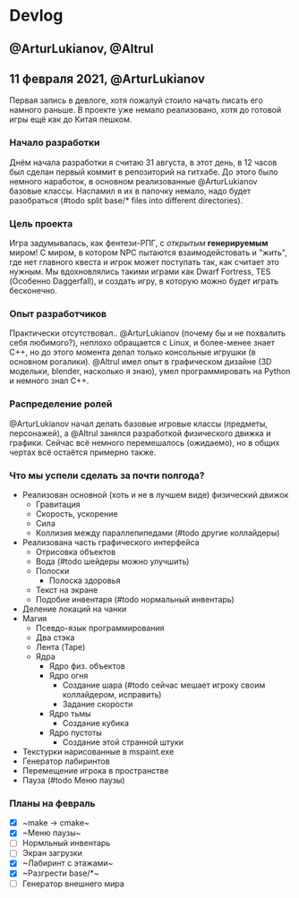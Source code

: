 # Devlog
## @ArturLukianov, @Altrul

## 11 февраля 2021, @ArturLukianov
Первая запись в девлоге, хотя пожалуй стоило начать писать его намного раньше. В проекте уже немало реализовано, хотя до готовой игры ещё как до Китая пешком.
### Начало разработки
Днём начала разработки я считаю 31 августа, в этот день, в 12 часов был сделан первый коммит в репозиторий на гитхабе. До этого было немного наработок, в основном реализованные @ArturLukianov базовые классы. Наспамил я их в папочку немало, надо будет разобраться (#todo split base/* files into different directories).
### Цель проекта
Игра задумывалась, как фентези-РПГ, с *открытым* **генерируемым** миром! С миром, в котором NPC пытаются взаимодейстовать и "жить", где нет главного квеста и игрок может поступать так, как считает это нужным. Мы вдохновлялись такими играми как Dwarf Fortress, TES (Особенно Daggerfall), и создать игру, в которую можно будет играть бесконечно.
### Опыт разработчиков
Практически отсутствовал.. @ArturLukianov (почему бы и не похвалить себя любимого?), неплохо обращается с Linux, и более-менее знает C++, но до этого момента делал только консольные игрушки (в основном рогалики). @Altrul имел опыт в графическом дизайне (3D модельки, blender, насколько я знаю), умел программировать на Python и немного знал C++.
### Распределение ролей
@ArturLukianov начал делать базовые игровые классы (предметы, персонажей), а @Altrul занялся разработкой физического движка и графики. Сейчас всё немного перемешалось (ожидаемо), но в общих чертах всё остаётся примерно также.
### Что мы успели сделать за почти полгода?
 - Реализован основной (хоть и не в лучшем виде) физический движок
   - Гравитация
   - Скорость, ускорение
   - Сила
   - Коллизия между параллепипедами (#todo другие коллайдеры)
 - Реализована часть графического интерфейса
   - Отрисовка объектов
   - Вода (#todo шейдеры можно улучшить)
   - Полоски
     - Полоска здоровья
   - Текст на экране
   - Подобие инвентаря (#todo нормальный инвентарь)
 - Деление локаций на чанки
 - Магия
   - Псевдо-язык программирования
   - Два стэка
   - Лента (Tape)
   - Ядра
     - Ядро физ. объектов
	 - Ядро огня
	   - Создание шара (#todo сейчас мешает игроку своим коллайдером, исправить)
	   - Задание скорости
     - Ядро тьмы
	   - Создание кубика
	 - Ядро пустоты
	   - Создание этой странной штуки
 - Текстурки нарисованные в mspaint.exe
 - Генератор лабиринтов
 - Перемещение игрока в пространстве
 - Пауза (#todo Меню паузы)
### Планы на февраль
 - [x] ~make -> cmake~
 - [x] ~Меню паузы~
 - [ ] Нормльный инвентарь
 - [ ] Экран загрузки
 - [x] ~Лабиринт с этажами~
 - [x] ~Разгрести base/*~
 - [ ] Генератор внешнего мира
